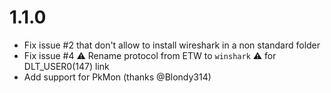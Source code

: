 # 1.1.0
* Fix issue #2 that don't allow to install wireshark in a non standard folder
* Fix issue #4 :warning: Rename protocol from ETW to `winshark` :warning: for DLT_USER0(147) link
* Add support for PkMon (thanks @Blondy314)